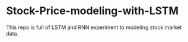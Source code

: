 # Stock-Price-modeling-with-LSTM
This repo is full of LSTM and RNN experiment to modeling stock market data.
